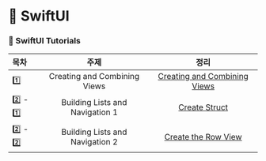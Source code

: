 # 🍎 SwiftUI

### 📝 SwiftUI Tutorials 
| 목차 | 주제 | 정리 |
|:----------|:----------:|:----:|
| 1️⃣ | Creating and Combining Views | [Creating and Combining Views](https://github.com/hwangJi-dev/SwiftUI/blob/main/Creating%20and%20Combining%20Views.md)|
| 2️⃣ - 1️⃣ | Building Lists and Navigation 1️ | [Create Struct](https://github.com/hwangJi-dev/SwiftUI/blob/main/Create%20Struct%20and%20Model.md)|
| 2️⃣ - 2️⃣ | Building Lists and Navigation 2 | [Create the Row View](https://github.com/hwangJi-dev/SwiftUI/pull/5)|
